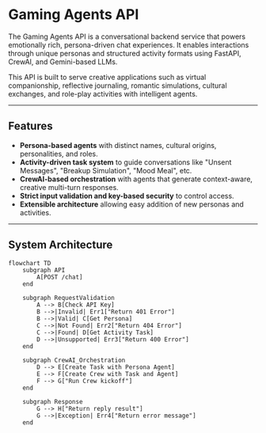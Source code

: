 # Gaming Agents API

The Gaming Agents API is a conversational backend service that powers emotionally rich, persona-driven chat experiences. It enables interactions through unique personas and structured activity formats using FastAPI, CrewAI, and Gemini-based LLMs.

This API is built to serve creative applications such as virtual companionship, reflective journaling, romantic simulations, cultural exchanges, and role-play activities with intelligent agents.

---

## Features

- **Persona-based agents** with distinct names, cultural origins, personalities, and roles.
- **Activity-driven task system** to guide conversations like "Unsent Messages", "Breakup Simulation", "Mood Meal", etc.
- **CrewAI-based orchestration** with agents that generate context-aware, creative multi-turn responses.
- **Strict input validation and key-based security** to control access.
- **Extensible architecture** allowing easy addition of new personas and activities.

---

## System Architecture

```mermaid
flowchart TD
    subgraph API
        A[POST /chat]
    end

    subgraph RequestValidation
        A --> B[Check API Key]
        B -->|Invalid| Err1["Return 401 Error"]
        B -->|Valid| C[Get Persona]
        C -->|Not Found| Err2["Return 404 Error"]
        C -->|Found| D[Get Activity Task]
        D -->|Unsupported| Err3["Return 400 Error"]
    end

    subgraph CrewAI_Orchestration
        D --> E[Create Task with Persona Agent]
        E --> F[Create Crew with Task and Agent]
        F --> G["Run Crew kickoff"]
    end

    subgraph Response
        G --> H["Return reply result"]
        G -->|Exception| Err4["Return error message"]
    end
